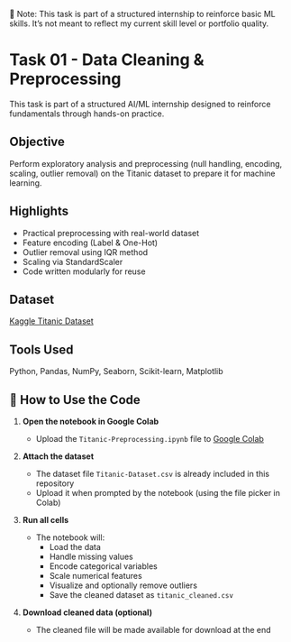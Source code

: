 📌 Note:
This task is part of a structured internship to reinforce basic ML skills.
It’s not meant to reflect my current skill level or portfolio quality.

# Task 01 - Data Cleaning & Preprocessing

This task is part of a structured AI/ML internship designed to reinforce fundamentals through hands-on practice.

## Objective
Perform exploratory analysis and preprocessing (null handling, encoding, scaling, outlier removal) on the Titanic dataset to prepare it for machine learning.

## Highlights
- Practical preprocessing with real-world dataset
- Feature encoding (Label & One-Hot)
- Outlier removal using IQR method
- Scaling via StandardScaler
- Code written modularly for reuse

## Dataset
[Kaggle Titanic Dataset](https://www.kaggle.com/datasets/yasserh/titanic-dataset)

## Tools Used
Python, Pandas, NumPy, Seaborn, Scikit-learn, Matplotlib


## 🚀 How to Use the Code

1. **Open the notebook in Google Colab**  
   - Upload the `Titanic-Preprocessing.ipynb` file to [Google Colab](https://colab.research.google.com/)

2. **Attach the dataset**  
   - The dataset file `Titanic-Dataset.csv` is already included in this repository  
   - Upload it when prompted by the notebook (using the file picker in Colab)

3. **Run all cells**  
   - The notebook will:
     - Load the data
     - Handle missing values
     - Encode categorical variables
     - Scale numerical features
     - Visualize and optionally remove outliers
     - Save the cleaned dataset as `titanic_cleaned.csv`

4. **Download cleaned data (optional)**  
   - The cleaned file will be made available for download at the end

